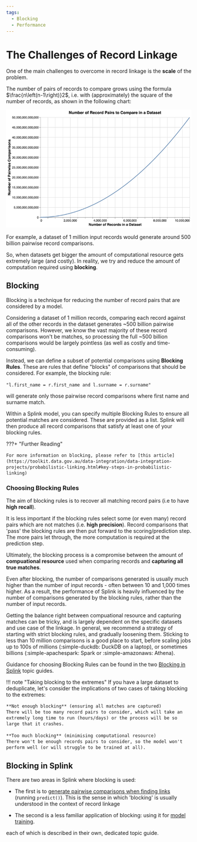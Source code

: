 ```yaml
---
tags:
  - Blocking
  - Performance
---
```


# The Challenges of Record Linkage

One of the main challenges to overcome in record linkage is the **scale** of the problem.

The number of pairs of records to compare grows using the formula $\frac{n\left(n-1\right)}2$, i.e. with (approximately) the square of the number of records, as shown in the following chart:

![](../../img/blocking/pairwise_comparisons.png)

For example, a dataset of 1 million input records would generate around 500 billion pairwise record comparisons.

So, when datasets get bigger the amount of computational resource gets extremely large (and costly). In reality, we try and reduce the amount of computation required using **blocking**.

## Blocking

Blocking is a technique for reducing the number of record pairs that are considered by a model.

Considering a dataset of 1 million records, comparing each record against all of the other records in the dataset generates ~500 billion pairwise comparisons. However, we know the vast majority of these record comparisons won't be matches, so processing the full ~500 billion comparisons would be largely pointless (as well as costly and time-consuming).

Instead, we can define a subset of potential comparisons using **Blocking Rules**. These are rules that define "blocks" of comparisons that should be considered. For example, the blocking rule:

`"l.first_name = r.first_name and l.surname = r.surname"` 
 
will generate only those pairwise record comparisons where first name and surname match.

Within a Splink model, you can specify multiple Blocking Rules to ensure all potential matches are considered.  These are provided as a list.  Splink will then produce all record comparisons that satisfy at least one of your blocking rules.

???+ "Further Reading"

    For more information on blocking, please refer to [this article](https://toolkit.data.gov.au/data-integration/data-integration-projects/probabilistic-linking.html#key-steps-in-probabilistic-linking)

### Choosing Blocking Rules

The aim of blocking rules is to recover all matching record pairs (i.e to have **high recall**).

It is less important if the blocking rules select some (or even many) record pairs which are not matches (i.e. **high precision**). Record comparisons that 'pass' the blocking rules are then put forward to the scoring/prediction step. The more pairs let through, the more computation is required at the prediction step.

Ultimately, the blocking process is a compromise between the amount of **compuational resource** used when comparing records and **capturing all true matches**. 

Even after blocking, the number of comparisons generated is usually much higher than the number of input records - often between 10 and 1,000 times higher. As a result, the performance of Splink is heavily influenced by the number of comparisons generated by the blocking rules, rather than the number of input records.

Getting the balance right between compuational resource and capturing matches can be tricky, and is largely dependent on the specific datasets and use case of the linkage. In general, we recommend a strategy of starting with strict blocking rules, and gradually loosening them. Sticking to less than 10 million comparisons is a good place to start, before scaling jobs up to 100s of millions (:simple-duckdb: DuckDB on a laptop), or sometimes billions (:simple-apachespark: Spark or :simple-amazonaws: Athena). 
 
Guidance for choosing Blocking Rules can be found in the two [Blocking in Splink](#blocking-in-splink) topic guides.

!!! note "Taking blocking to the extremes"
    If you have a large dataset to deduplicate, let's consider the implications of two cases of taking blocking to the extremes:

    **Not enough blocking** (ensuring all matches are captured)  
    There will be too many record pairs to consider, which will take an extremely long time to run (hours/days) or the process will be so large that it crashes.

    **Too much blocking** (minimising computational resource)  
    There won't be enough records pairs to consider, so the model won't perform well (or will struggle to be trained at all). 


## Blocking in Splink

There are two areas in Splink where blocking is used:

- The first is to [generate pairwise comparisons when finding links](./predictions.md) (running `predict()`). This is the sense in which 'blocking' is usually understood in the context of record linkage

- The second is a less familiar application of blocking: using it for [model training](./model_training.md).

each of which is described in their own, dedicated topic guide.
